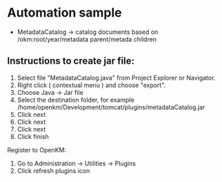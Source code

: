 # Automation sample
* MetadataCatalog -> catalog documents based on /okm:root/year/metadata parent/metada children 

## Instructions to create jar file:
1. Select file "MetadataCatalog.java" from Project Explorer or Navigator. 
2. Right click ( contextual menu ) and choose "export".
3. Choose Java -> Jar file
4. Select the destination folder, for example /home/openkm/Development/tomcat/plugins/metadataCatalog.jar
5. Click next
6. Click next
7. Click next
8. Click finish

Register to OpenKM:

1. Go to Administration -> Utilities -> Plugins
2. Click refresh plugins icon